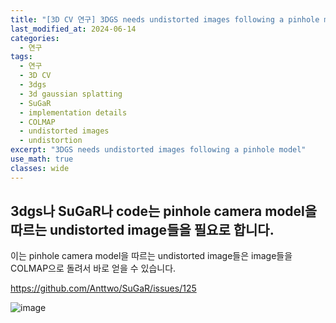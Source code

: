 ```yaml
---
title: "[3D CV 연구] 3DGS needs undistorted images following a pinhole model"
last_modified_at: 2024-06-14
categories:
  - 연구
tags:
  - 연구
  - 3D CV
  - 3dgs
  - 3d gaussian splatting
  - SuGaR
  - implementation details
  - COLMAP
  - undistorted images
  - undistortion
excerpt: "3DGS needs undistorted images following a pinhole model"
use_math: true
classes: wide
---
```


## 3dgs나 SuGaR나 code는 pinhole camera model을 따르는 undistorted image들을 필요로 합니다.

이는 pinhole camera model을 따르는 undistorted image들은 image들을 COLMAP으로 돌려서 바로 얻을 수 있습니다.

https://github.com/Anttwo/SuGaR/issues/125

![image](https://github.com/sandokim/sandokim.github.io/assets/74639652/1c964623-bb3b-41fb-a8a9-476c507a0322)



